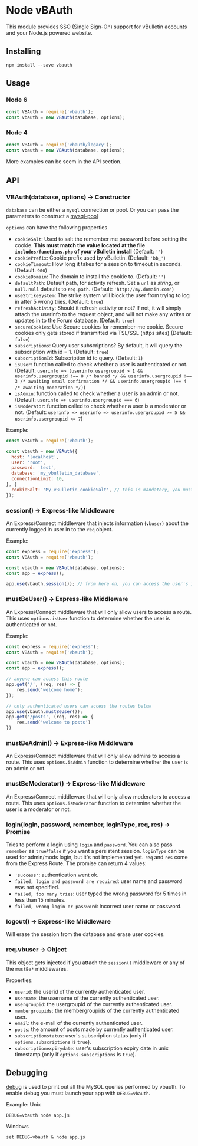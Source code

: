 # Node vBAuth

This module provides SSO (Single Sign-On) support for vBulletin accounts and your Node.js powered website.

## Installing
```
npm install --save vbauth
```

## Usage
### Node 6
```js
const VBAuth = require('vbauth');
const vbauth = new VBAuth(database, options);
```

### Node 4
```js
const VBAuth = require('vbauth/legacy');
const vbauth = new VBAuth(database, options);
```

More examples can be seem in the API section.

## API

### VBAuth(database, options) -> Constructor

`database` can be either a `mysql` connection or pool. Or you can pass the parameters to construct a [mysql-pool](https://github.com/mysqljs/mysql/blob/master/Readme.md#pooling-connections)

`options` can have the following properties
* `cookieSalt`: Used to salt the remember me password before setting the cookie. **This must match the value located at the file `includes/functions.php` of your vBulletin install** (Default:
  `''`)
* `cookiePrefix`: Cookie prefix used by vBulletin. (Default: `'bb_'`)
* `cookieTimeout`: How long it takes for a session to timeout in seconds. (Default: `900`)
* `cookieDomain`: The domain to install the cookie to. (Default: `''`)
* `defaultPath`: Default path, for activity refresh. Set a `url` as *string*, or `null`. `null` defaults to `req.path`. (Default: `'http://my.domain.com'`)
* `useStrikeSystem`: The strike system will block the user from trying to log in after 5 wrong tries. (Default: `true`)
* `refreshActivity`: Should it refresh activity or not? If not, it will simply attach the userinfo to the request object, and will not make any writes or updates in to the Forum database. (Default: `true`)
* `secureCookies`: Use Secure cookies for remember-me cookie. Secure cookies only gets stored if transmitted via TSL/SSL (https sites) (Default: `false`)
* `subscriptions`: Query user subscriptions? By default, it will query the subscription with id = 1. (Default: `true`)
* `subscriptionId`: Subscription id to query. (Default: `1`)
* `isUser`: function called to check whether a user is authenticated or not. (Default: `userinfo => (userinfo.usergroupid > 1 && userinfo.usergroupid !== 8 /* banned */ && userinfo.usergroupid !== 3 /* awaiting email confirmation */ && userinfo.usergroupid !== 4 /* awaiting moderation */)`)
* `isAdmin`: function called to check whether a user is an admin or not. (Default: `userinfo => userinfo.usergroupid === 6`)
* `isModerator`: function called to check whether a user is a moderator or not. (Default: `userinfo => userinfo => userinfo.usergroupid >= 5 && userinfo.usergroupid <= 7`)

Example:
```js
const VBAuth = require('vbauth');

const vbauth = new VBAuth({
  host: 'localhost',
  user: 'root',
  password: 'test',
  database: 'my_vbulletin_database',
  connectionLimit: 10,
}, {
  cookieSalt: 'My_vBulletin_cookieSalt', // this is mandatory, you must change this one
});
```

### session() -> Express-like Middleware

An Express/Connect middleware that injects information (`vbuser`) about the currently logged in user in to the `req` object.

Example:
```js
const express = require('express');
const VBAuth = require('vbauth');

const vbauth = new VBAuth(database, options);
const app = express();

app.use(vbauth.session()); // from here on, you can access the user's information by accessing req.vbuser 
```

### mustBeUser() -> Express-like Middleware

An Express/Connect middleware that will only allow users to access a route. This uses `options.isUser` function to determine whether the user is authenticated or not.

Example:
```js
const express = require('express');
const VBAuth = require('vbauth');

const vbauth = new VBAuth(database, options);
const app = express();

// anyone can access this route
app.get('/', (req, res) => {
    res.send('welcome home');
});

// only authenticated users can access the routes below
app.use(vbauth.mustBeUser());
app.get('/posts', (req, res) => {
    res.send('welcome to posts')
}) 
```

### mustBeAdmin() -> Express-like Middleware

An Express/Connect middleware that will only allow admins to access a route. This uses `options.isAdmin` function to determine whether the user is an admin or not.

### mustBeModerator() -> Express-like Middleware

An Express/Connect middleware that will only allow moderators to access a route. This uses `options.isModerator` function to determine whether the user is a moderator or not.

### login(login, password, remember, loginType, req, res) -> Promise

Tries to perform a login using `login` and `password`. You can also pass `remember` as `true`/`false` if you want a persistent session. `loginType` can be used for admin/mods login, but it's not implemented yet. `req` and `res` come from the Express Route.
The promise can return 4 values:
* `'success'`: authentication went ok.
* `failed, login and password are required`: user name and password was not specified.
* `failed, too many tries`: user typed the wrong password for 5 times in less than 15 minutes.
* `failed, wrong login or password`: incorrect user name or password.

### logout() -> Express-like Middleware

Will erase the session from the database and erase user cookies.

### req.vbuser -> Object 

This object gets injected if you attach the `session()` middleware or any of the `mustBe*` middlewares.

Properties:
* `userid`: the userid of the currently authenticated user.
* `username`: the username of the currently authenticated user.
* `usergroupid`: the usergroupid of the currently authenticated user.
* `membergroupids`: the membergroupids of the currently authenticated user.	
* `email`: the e-mail of the currently authenticated user.
* `posts`: the amount of posts made by currently authenticated user.
* `subscriptionstatus`: user's subscription status (only if `options.subscriptions` is `true`).
* `subscriptionexpirydate`:	user's subscription expiry date in unix timestamp (only if `options.subscriptions` is `true`).

## Debugging

[debug](https://www.npmjs.com/package/debug) is used to print out all the MySQL queries performed by vbauth. To enable debug you must launch your app with `DEBUG=vbauth`.

Example:
Unix
```
DEBUG=vbauth node app.js
```

Windows 
```
set DEBUG=vbauth & node app.js
```
